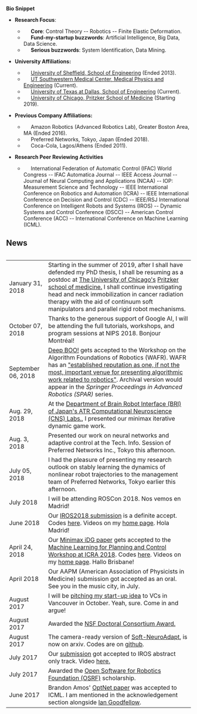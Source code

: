 
**Bio Snippet**
  <!-- - &nbsp; &nbsp;&nbsp; Fifth year Ph.D. candidate. -->

+ **Research Focus**:
  - &nbsp; &nbsp;&nbsp; **Core**: Control Theory -- Robotics -- Finite Elastic Deformation.
  - &nbsp; &nbsp;&nbsp; **Fund-my-startup buzzwords**: Artificial Intelligence, Big Data, Data Science.
  - &nbsp; &nbsp;&nbsp; **Serious buzzwords**: System Identification, Data Mining.

+ **University Affiliations:**
  - &nbsp; &nbsp;&nbsp;  [University of Sheffield, School of Engineering](https://www.sheffield.ac.uk/acse) (Ended 2013).
  - &nbsp; &nbsp;&nbsp;  [UT Southwestern Medical Center, Medical Physics and Engineering](https://www.utsouthwestern.edu/labs/maia/about/meet-our-team.html) (Current).
  - &nbsp; &nbsp;&nbsp; [University of Texas at Dallas, School of Engineering](https://ecs.utdallas.edu/~opo140030/) (Current).
  - &nbsp; &nbsp;&nbsp; [University of Chicago, Pritzker School of Medicine](https://pritzker.uchicago.edu/) (Starting 2019).

+ **Previous Company Affiliations:**
  -  &nbsp; &nbsp;&nbsp; Amazon Robotics (Advanced Robotics Lab), Greater Boston Area, MA (Ended 2016).
  - &nbsp; &nbsp;&nbsp; Preferred Networks, Tokyo, Japan (Ended 2018).
  - &nbsp; &nbsp;&nbsp; Coca-Cola, Lagos/Athens (Ended 2011).

+ **Research Peer Reviewing Activities**
  -  &nbsp; &nbsp;&nbsp; International Federation of Automatic Control (IFAC) World Congress -- IFAC Automatica Journal -- IEEE Access Journal -- Journal of Neural Computing and Applications (NCAA) -- IOP: Measurement Science and Technology -- IEEE International Conference on Robotics and Automation (ICRA) -- IEEE International Conference on Decision and Control (CDC) -- IEEE/RSJ International Conference on Intelligent Robots and Systems (IROS) -- Dynamic Systems and Control Conference (DSCC) -- American Control Conference (ACC) -- International Conference on Machine Learning (ICML).

  <!-- + **Awards and Honors**
    -  &nbsp; &nbsp;&nbsp; Google AI Travel and Conference Grant (2018) -- IEEE Robotics and Automation Society (RAS) Travel Award (2018/2017/2016) -- NSF Doctoral Consortium Award (2017) -- Mary and Richard Templeton Graduate Fellowship (2017) -- Open Software for Robotics Foundation Scholarship (2017) -- President’s Excellence Award for Teaching Assistants (Nom. 2017) -- Golden Key International Honour Society (2016) -- Ericsson Graduate Fellowship (2015) -- Jonsson Scholarship (2014) -- PTDF Overseas Fellowship (2012). Best Chemistry Student (West African Senior School Examinations Council -- Two Years in a Row). -->
## <i class="fa fa-chevron-right"></i> News

<table class="table table-hover">
<table class="table table-hover">

<tr>
  <td class='col-md-3'>January 31, 2018</td>
  <td>
  Starting in the summer of 2019, after I shall have defended my PhD thesis, I shall be resuming as a postdoc at  <a href="https://www.uchicago.edu/">The University of Chicago's</a> <a href="https://pritzker.uchicago.edu/"> Pritzker school of medicine.</a> I shall continue investigating head and neck immobilization in cancer radiation therapy with the aid of continuum soft manipulators and parallel rigid robot mechanisms.
  </td>
</tr>

<!-- <tr>
  <td class='col-md-3'>December 28, 2018</td>
  <td>
  I will be presenting the sequel to <a href="https://parasol.tamu.edu/wafr/wafr2018/ppr_files/WAFR_2018_paper_17.pdf">Deep BOO!</a> at Berkeley in 2019. Watch this space.
  </td>
</tr> -->

<tr>
  <td class='col-md-3'>October 07, 2018</td>
  <td>
  Thanks to the generous support of Google AI, I will be attending the full tutorials, workshops, and program sessions at NIPS 2018. Bonjour Montréal!
  </td>
</tr>

<tr>
  <td class='col-md-3'>September 06, 2018</td>
  <td>
  <a href="/assets/papers/wafr.pdf"> Deep BOO!</a> gets accepted to the Workshop on the Algorithm Foundations of Robotics (WAFR). WAFR has an <a href="https://parasol.tamu.edu/wafr/wafr2018/authors.php">"established reputation as one, if not the most, important venue for presenting algorithmic work related to robotics"</a>. Archival version would  appear in the <i>Springer Proceedings
  in Advanced Robotics (SPAR)</i> series.
  </td>
</tr>

<tr>
  <td class='col-md-3'>Aug. 29, 2018</td>
  <td>At the <a href="http://www.cns.atr.jp/bri/en/">Department of Brain Robot Interface (BRI) of Japan's ATR Computational Neuroscience (CNS) Labs.</a>, I presented our minimax iterative dynamic game work.
  </td>
</tr>

<tr>
  <td class='col-md-3'>Aug. 3, 2018</td>
  <td> Presented our work on neural networks and adaptive control at the Tech. Info. Session of Preferred Networks Inc., Tokyo this afternoon.
  </td>
</tr>

<tr>
  <td class='col-md-3'>July 05, 2018</td>
  <td> I had the pleasure of presenting my research outlook on stably learning the dynamics of nonlinear robot trajectories to the management team of Preferred Networks, Tokyo earlier this afternoon.
  </td>
</tr>

<tr>
  <td class='col-md-3'>July 2018</td>
  <td> I will be attending ROSCon 2018.  Nos vemos en Madrid!</td>
</tr>

<tr>
  <td class='col-md-3'>June 2018</td>
  <td> Our <a href="/assets/papers/IROS18_Final.pdf">IROS2018 submission</a> is a definite accept. Codes <a href='https://github.com/lakehanne/youbot'>here</a>. Videos on my <a href="http://ecs.utdallas.edu/~opo140030/iros18/iros2018.html"> home page</a>. Hola Madrid! </td>
</tr>

<tr>
  <td class='col-md-3'>April 24, 2018</td>
  <td> Our <a href="/assets/papers/Minimax_ICRAMLPC.pdf">Minimax iDG paper</a> gets accepted to the <a href="http://www.cs.unm.edu/amprg/Workshops/MLPC18/index.html">Machine Learning for Planning and Control Workshop at ICRA 2018</a>. Codes <a href='https://github.com/lakehanne/youbot'>here</a>. Videos on my <a href="http://ecs.utdallas.edu/~opo140030/iros18/iros2018.html"> home page</a>. Hallo Brisbane! </td>
</tr>

<tr>
  <td class='col-md-3'>April 2018</td>
  <td> Our AAPM (American Association of Physicists in Medicine) submission got accepted as an oral. See you in the music city, in July.</td>
</tr>

<tr>
  <td class='col-md-3'>August 2017</td>
  <td> I will be <a href="http://iros2017.org/program/forums/efsc">pitching my start-up idea</a>  to VCs in Vancouver in October. Yeah, sure. Come in and argue! </td>
</tr>

<tr>
  <td class='col-md-3'>August 2017</td>
  <td> Awarded the  <a href="https://www.nsf.gov/awardsearch/showAward?AWD_ID=1748482&HistoricalAwards=false">NSF Doctoral Consortium Award.</a></td>
</tr>

<tr>
  <td class='col-md-3'>August 2017</td>
  <td>The camera-ready version of <a href="https://arxiv.org/abs/1703.03821v3">Soft-NeuroAdapt</a>, is now on arxiv. Codes are on <a href="https://github.com/lakehanne/soft-neuro-adapt">github</a>.</td>
</tr>

<tr>
  <td class='col-md-3'>July 2017</td>
  <td> Our <a href="http://ecs.utdallas.edu/~opo140030/media/Papers/IROS2017/Abstract/IROS_Abstract.pdf"> submission</a> got accepted to IROS abstract only track. Video <a href="https://www.youtube.com/watch?v=mNpU2oNcPtU&t=14s"> here.</a></td>
</tr>

<tr>
  <td class='col-md-3'>July 2017</td>
  <td>Awarded the  <a href="https://roscon.ros.org/2017/">Open Software for Robotics Foundation (OSRF)</a> scholarship.</td>
</tr>

<tr>
  <td class='col-md-3'>June 2017</td>
  <td>Brandon Amos' <a href="https://arxiv.org/pdf/1703.00443.pdf">OptNet paper</a> was accepted to ICML. I am mentioned in the acknowledgement section alongside <a href="https://en.wikipedia.org/wiki/Ian_Goodfellow">Ian Goodfellow</a>.</td>
</tr>

</table>
